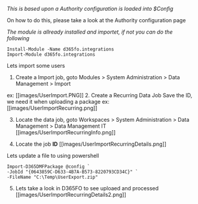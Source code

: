 _This is based upon a Authority configuration is loaded into $Config_

On how to do this, please take a look at the Authority configuration page

_The module is allready installed and importet, if not you can do the following_
```
Install-Module -Name d365fo.integrations
Import-Module d365fo.integrations
```

Lets import some users

1. Create a Import job, goto  Modules > System Administration > Data Management > Import

ex:
[[images/UserImport.PNG]]
2. Create a Recurring Data Job
Save the ID, we need it when uploading a package
ex:
[[images/UserImportRecurring.png]]

3. Locate the data job, goto Workspaces > System Administration > Data Management > Data Management IT
[[images/UserImportRecurringInfo.png]]

4. Locate the job **ID**
[[images/UserImportRecurringDetails.png]]

Lets update a file to using powershell
```
Import-D365DMFPackage @config `
-JobId "{0643859C-D633-4B7A-B573-8220793CD34C}" `
-FileName "C:\Temp\UserExport.zip"
```
5. Lets take a look in D365FO to see uploaed and processed
[[images/UserImportRecurringDetails2.png]]


